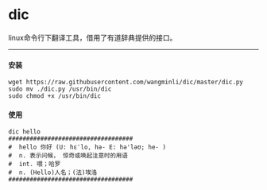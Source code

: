 dic
====

linux命令行下翻译工具，借用了有道辞典提供的接口。

---
#### 安装

```
wget https://raw.githubusercontent.com/wangminli/dic/master/dic.py
sudo mv ./dic.py /usr/bin/dic
sudo chmod +x /usr/bin/dic
```

#### 使用

```
dic hello
################################### 
#  hello 你好 (U: hɛˈlo, hə- E: hə'ləʊ; he- )
#  n. 表示问候， 惊奇或唤起注意时的用语
#  int. 喂；哈罗
#  n. (Hello)人名；(法)埃洛
################################### 
```
